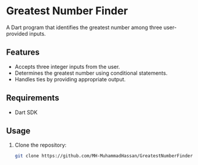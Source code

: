 # Greatest Number Finder

A Dart program that identifies the greatest number among three user-provided inputs.

## Features
- Accepts three integer inputs from the user.
- Determines the greatest number using conditional statements.
- Handles ties by providing appropriate output.

## Requirements
- Dart SDK

## Usage
1. Clone the repository:
   ```bash
   git clone https://github.com/MH-MuhammadHassan/GreatestNumberFinder.git
